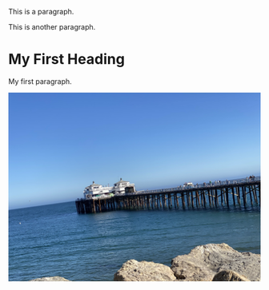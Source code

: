 

<!DOCTYPE html>

<html>
  <HEAD>
    <link href="./css/custom_bootstrap.css" rel="stylesheet"/>
  <sytle>

  </sytle>
</HEAD>
 
<body>

<p>This is a paragraph.</p>
<p>This is another paragraph.</p>
<h1>My First Heading</h1>
<p>My first paragraph.</p>
  <div class="image">
    <img  filter=blur(80px) src="IMG_6004.jpeg">
  </div>

</body>
</html>

